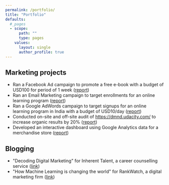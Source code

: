```yaml
---
permalink: /portfolio/
title: "Portfolio"
defaults:
  #_pages
  - scope:
      path: ""
      type: pages
    values:
      layout: single
      author_profile: true
---
```



## Marketing projects

- Ran a Facebook Ad campaign to promote a free e-book with a budget of USD100 for period of 1 week ([report](https://drive.google.com/file/d/1I-U71lSQYah1_wCW1wOx8oI1rFR9GE7E/view?usp=sharing))
- Ran an Email Marketing campaign to target enrollments for an online learning program ([report](https://drive.google.com/file/d/1Ue2TKqrstmjLf3d5my0SPzG8v2ZrYThf/view?usp=sharing))
- Ran a Google AdWords campaign to target signups for an online learning program in India with a budget of USD10/day ([report](https://drive.google.com/file/d/1i9GD9lLRXJ3SNmYjrxpj8dMe-FMk3T--/view?usp=sharing))
- Conducted on-site and off-site audit of https://dmnd.udacity.com/ to increase organic results by 20% ([report](https://drive.google.com/file/d/1ltJhdIKlfHNEcZqiokaKaPhp1LXp2EMk/view?usp=sharing))
- Developed an interactive dashboard using Google Analytics data for a merchandise store ([report](https://drive.google.com/file/d/1_x83idvi_p7s0_kTj0FI35KarDsA9IGq/view?usp=sharing))



## Blogging

- "Decoding Digital Marketing" for Inherent Talent, a career counselling service ([link](https://inherenttalent.com/career/decoding-digital-marketing/))
- "How Machine Learning is changing the world" for RankWatch, a digital marketing firm ([link](https://www.rankwatch.com/blog/machine-learning-changing-the-world/))
